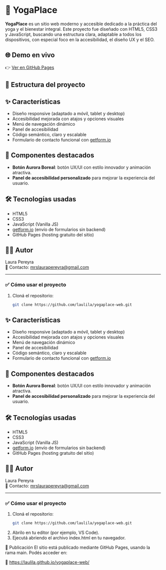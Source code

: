 # 🧘 YogaPlace

**YogaPlace** es un sitio web moderno y accesible dedicado a la práctica del yoga y el bienestar integral. Este proyecto fue diseñado con HTML5, CSS3 y JavaScript, buscando una estructura clara, adaptable a todos los dispositivos, con especial foco en la accesibilidad, el diseño UX y el SEO.

## 🌐 Demo en vivo

👉 [Ver en GitHub Pages](https://laulila.github.io/yogaplace-web/)

## 📁 Estructura del proyecto



## ✨ Características

- Diseño responsive (adaptado a móvil, tablet y desktop)
- Accesibilidad mejorada con atajos y opciones visuales
- Menú de navegación dinámico
- Panel de accesibilidad
- Código semántico, claro y escalable
- Formulario de contacto funcional con [getform.io](https://getform.io)

## 🌟 Componentes destacados

- **Botón Aurora Boreal**: botón UX/UI con estilo innovador y animación atractiva.
- **Panel de accesibilidad personalizado** para mejorar la experiencia del usuario.

## 🛠️ Tecnologías usadas

- HTML5
- CSS3
- JavaScript (Vanilla JS)
- [getform.io](https://getform.io) (envío de formularios sin backend)
- GitHub Pages (hosting gratuito del sitio)

## 🙋‍♀️ Autor

Laura Pereyra  
📧 Contacto: mrslaurapereyra@gmail.com

---

### ✅ Cómo usar el proyecto

1. Cloná el repositorio:
   ```bash
   git clone https://github.com/laulila/yogaplace-web.git

## ✨ Características

- Diseño responsive (adaptado a móvil, tablet y desktop)
- Accesibilidad mejorada con atajos y opciones visuales
- Menú de navegación dinámico
- Panel de accesibilidad
- Código semántico, claro y escalable
- Formulario de contacto funcional con [getform.io](https://getform.io)

## 🌟 Componentes destacados

- **Botón Aurora Boreal**: botón UX/UI con estilo innovador y animación atractiva.
- **Panel de accesibilidad personalizado** para mejorar la experiencia del usuario.

## 🛠️ Tecnologías usadas

- HTML5
- CSS3
- JavaScript (Vanilla JS)
- [getform.io](https://getform.io) (envío de formularios sin backend)
- GitHub Pages (hosting gratuito del sitio)

## 🙋‍♀️ Autor

Laura Pereyra  
📧 Contacto: mrslaurapereyra@gmail.com

---

### ✅ Cómo usar el proyecto

1. Cloná el repositorio:
   ```bash
   git clone https://github.com/laulila/yogaplace-web.git

2. Abrilo en tu editor (por ejemplo, VS Code).
3. Ejecutá abriendo el archivo index.html en tu navegador.

🚀 Publicación
El sitio está publicado mediante GitHub Pages, usando la rama main.
Podés acceder en:

🔗 https://laulila.github.io/yogaplace-web/

